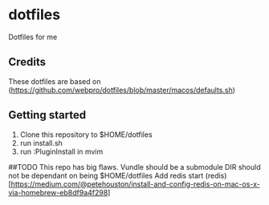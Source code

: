 # dotfiles
Dotfiles for me

## Credits
These dotfiles are based on (https://github.com/webpro/dotfiles/blob/master/macos/defaults.sh)

## Getting started
1. Clone this repository to $HOME/dotfiles
2. run install.sh
3. run :PluginInstall in mvim

##TODO
This repo has big flaws.
Vundle should be a submodule
DIR should not be dependant on being $HOME/dotfiles
Add redis start (redis)[https://medium.com/@petehouston/install-and-config-redis-on-mac-os-x-via-homebrew-eb8df9a4f298]
